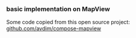 ### basic implementation on MapView
Some code copied from this open source project:
[github.com/avdim/compose-mapview](https://github.com/avdim/compose-mapview)

